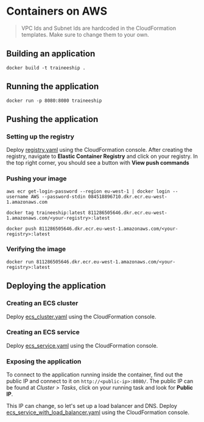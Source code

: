 # Containers on AWS

> VPC Ids and Subnet Ids are hardcoded in the CloudFormation templates. Make sure to change them to your own.

## Building an application

```shell
docker build -t traineeship .
```

## Running the application

```shell
docker run -p 8080:8080 traineeship
```

## Pushing the application

### Setting up the registry

Deploy [registry.yaml](registry.yaml) using the CloudFormation console.
After creating the registry, navigate to **Elastic Container Registry** and click on your registry.
In the top right corner, you should see a button with **View push commands**

### Pushing your image

```shell
aws ecr get-login-password --region eu-west-1 | docker login --username AWS --password-stdin 084518896710.dkr.ecr.eu-west-1.amazonaws.com
```

```shell
docker tag traineeship:latest 811286505646.dkr.ecr.eu-west-1.amazonaws.com/<your-registry>:latest
```

```shell
docker push 811286505646.dkr.ecr.eu-west-1.amazonaws.com/<your-registry>:latest
```

### Verifying the image

```shell
docker run 811286505646.dkr.ecr.eu-west-1.amazonaws.com/<your-registry>:latest
```

## Deploying the application

### Creating an ECS cluster

Deploy [ecs_cluster.yaml](cluster.yaml) using the CloudFormation console.

### Creating an ECS service

Deploy [ecs_service.yaml](service.yaml) using the CloudFormation console.

### Exposing the application

To connect to the application running inside the container, find out the public IP and connect
to it on `http://<public-ip>:8080/`. The public IP can be found at *Cluster > Tasks*, click on
your running task and look for **Public IP**.

This IP can change, so let's set up a load balancer and DNS.
Deploy [ecs_service_with_load_balancer.yaml](service_with_loadbalancer.yaml) using the CloudFormation console.

